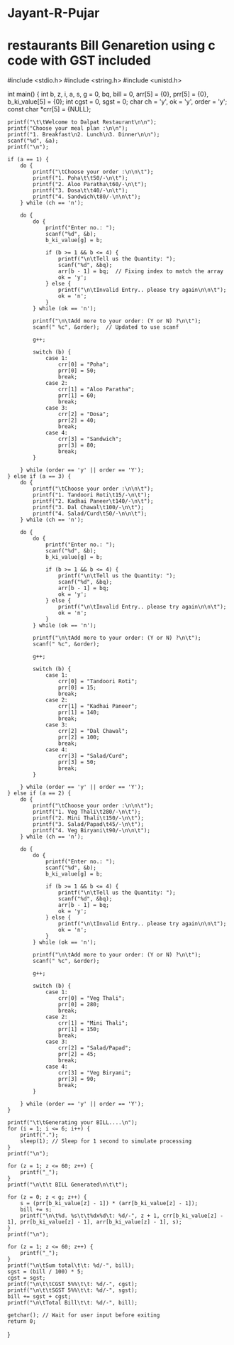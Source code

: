 # Jayant-R-Pujar
# restaurants Bill Genaretion using c code with GST included
#include <stdio.h>
#include <string.h>
#include <unistd.h>

int main() {
    int b, z, i, a, s, g = 0, bq, bill = 0, arr[5] = {0}, prr[5] = {0}, b_ki_value[5] = {0};
    int cgst = 0, sgst = 0;
    char ch = 'y', ok = 'y', order = 'y';
    const char *crr[5] = {NULL};

    printf("\t\tWelcome to Dalpat Restaurant\n\n");
    printf("Choose your meal plan :\n\n");
    printf("1. Breakfast\n2. Lunch\n3. Dinner\n\n");
    scanf("%d", &a);
    printf("\n");

    if (a == 1) {
        do {
            printf("\tChoose your order :\n\n\t");
            printf("1. Poha\t\t50/-\n\t");
            printf("2. Aloo Paratha\t60/-\n\t");
            printf("3. Dosa\t\t40/-\n\t");
            printf("4. Sandwich\t80/-\n\n\t");
        } while (ch == 'n');

        do {
            do {
                printf("Enter no.: ");
                scanf("%d", &b);
                b_ki_value[g] = b;

                if (b >= 1 && b <= 4) {
                    printf("\n\tTell us the Quantity: ");
                    scanf("%d", &bq);
                    arr[b - 1] = bq;  // Fixing index to match the array
                    ok = 'y';
                } else {
                    printf("\n\tInvalid Entry.. please try again\n\n\t");
                    ok = 'n';
                }
            } while (ok == 'n');

            printf("\n\tAdd more to your order: (Y or N) ?\n\t");
            scanf(" %c", &order);  // Updated to use scanf

            g++;

            switch (b) {
                case 1:
                    crr[0] = "Poha";
                    prr[0] = 50;
                    break;
                case 2:
                    crr[1] = "Aloo Paratha";
                    prr[1] = 60;
                    break;
                case 3:
                    crr[2] = "Dosa";
                    prr[2] = 40;
                    break;
                case 4:
                    crr[3] = "Sandwich";
                    prr[3] = 80;
                    break;
            }

        } while (order == 'y' || order == 'Y');
    } else if (a == 3) {
        do {
            printf("\tChoose your order :\n\n\t");
            printf("1. Tandoori Roti\t15/-\n\t");
            printf("2. Kadhai Paneer\t140/-\n\t");
            printf("3. Dal Chawal\t100/-\n\t");
            printf("4. Salad/Curd\t50/-\n\n\t");
        } while (ch == 'n');

        do {
            do {
                printf("Enter no.: ");
                scanf("%d", &b);
                b_ki_value[g] = b;

                if (b >= 1 && b <= 4) {
                    printf("\n\tTell us the Quantity: ");
                    scanf("%d", &bq);
                    arr[b - 1] = bq;
                    ok = 'y';
                } else {
                    printf("\n\tInvalid Entry.. please try again\n\n\t");
                    ok = 'n';
                }
            } while (ok == 'n');

            printf("\n\tAdd more to your order: (Y or N) ?\n\t");
            scanf(" %c", &order);

            g++;

            switch (b) {
                case 1:
                    crr[0] = "Tandoori Roti";
                    prr[0] = 15;
                    break;
                case 2:
                    crr[1] = "Kadhai Paneer";
                    prr[1] = 140;
                    break;
                case 3:
                    crr[2] = "Dal Chawal";
                    prr[2] = 100;
                    break;
                case 4:
                    crr[3] = "Salad/Curd";
                    prr[3] = 50;
                    break;
            }

        } while (order == 'y' || order == 'Y');
    } else if (a == 2) {
        do {
            printf("\tChoose your order :\n\n\t");
            printf("1. Veg Thali\t280/-\n\t");
            printf("2. Mini Thali\t150/-\n\t");
            printf("3. Salad/Papad\t45/-\n\t");
            printf("4. Veg Biryani\t90/-\n\n\t");
        } while (ch == 'n');

        do {
            do {
                printf("Enter no.: ");
                scanf("%d", &b);
                b_ki_value[g] = b;

                if (b >= 1 && b <= 4) {
                    printf("\n\tTell us the Quantity: ");
                    scanf("%d", &bq);
                    arr[b - 1] = bq;
                    ok = 'y';
                } else {
                    printf("\n\tInvalid Entry.. please try again\n\n\t");
                    ok = 'n';
                }
            } while (ok == 'n');

            printf("\n\tAdd more to your order: (Y or N) ?\n\t");
            scanf(" %c", &order);

            g++;

            switch (b) {
                case 1:
                    crr[0] = "Veg Thali";
                    prr[0] = 280;
                    break;
                case 2:
                    crr[1] = "Mini Thali";
                    prr[1] = 150;
                    break;
                case 3:
                    crr[2] = "Salad/Papad";
                    prr[2] = 45;
                    break;
                case 4:
                    crr[3] = "Veg Biryani";
                    prr[3] = 90;
                    break;
            }

        } while (order == 'y' || order == 'Y');
    }

    printf("\t\tGenerating your BILL....\n");
    for (i = 1; i <= 6; i++) {
        printf(".");
        sleep(1); // Sleep for 1 second to simulate processing
    }
    printf("\n");

    for (z = 1; z <= 60; z++) {
        printf("_");
    }
    printf("\n\t\t BILL Generated\n\t\t");

    for (z = 0; z < g; z++) {
        s = (prr[b_ki_value[z] - 1]) * (arr[b_ki_value[z] - 1]);
        bill += s;
        printf("\n\t%d. %s\t\t%dx%d\t: %d/-", z + 1, crr[b_ki_value[z] - 1], prr[b_ki_value[z] - 1], arr[b_ki_value[z] - 1], s);
    }
    printf("\n");

    for (z = 1; z <= 60; z++) {
        printf("_");
    }
    printf("\n\tSum total\t\t: %d/-", bill);
    sgst = (bill / 100) * 5;
    cgst = sgst;
    printf("\n\t\tCGST 5%%\t\t: %d/-", cgst);
    printf("\n\t\tSGST 5%%\t\t: %d/-", sgst);
    bill += sgst + cgst;
    printf("\n\tTotal Bill\t\t: %d/-", bill);

    getchar(); // Wait for user input before exiting
    return 0;
}
